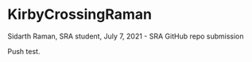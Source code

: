 # KirbyCrossingRaman
Sidarth Raman, SRA student, July 7, 2021 - SRA GitHub repo submission

Push test.
